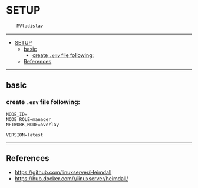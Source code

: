 # SETUP

```sh
    MVladislav
```

---

- [SETUP](#setup)
  - [basic](#basic)
    - [create `.env` file following:](#create-env-file-following)
  - [References](#references)

---

## basic

### create `.env` file following:

```env
NODE_ID=
NODE_ROLE=manager
NETWORK_MODE=overlay

VERSION=latest
```

---

## References

- <https://github.com/linuxserver/Heimdall>
- <https://hub.docker.com/r/linuxserver/heimdall/>
